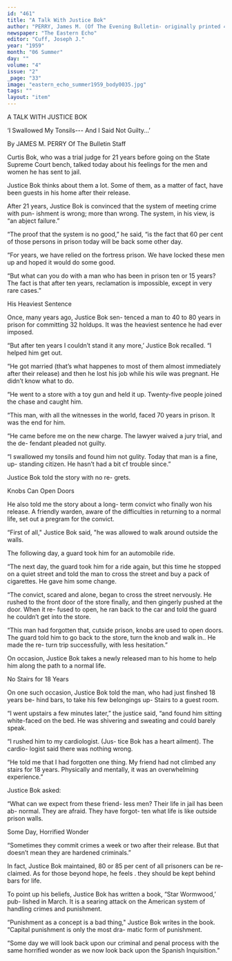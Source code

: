 ```yaml
---
id: "461"
title: "A Talk With Justice Bok"
author: "PERRY, James M. (Of The Evening Bulletin- originally printed 4/7/59)"
newspaper: "The Eastern Echo"
editor: "Cuff, Joseph J."
year: "1959"
month: "06 Summer"
day: ""
volume: "4"
issue: "2"
_page: "33"
image: "eastern_echo_summer1959_body0035.jpg"
tags: ""
layout: "item"
---
```

A TALK WITH JUSTICE BOK

‘I Swallowed My Tonsils---
And I Said Not Guilty...’

By JAMES M. PERRY
Of The Bulletin Staff

Curtis Bok, who was a trial judge for 21
years before going on the State Supreme
Court bench, talked today about his feelings
for the men and women he has sent to jail.

Justice Bok thinks about them a lot.
Some of them, as a matter of fact, have
been guests in his home after their release.

After 21 years, Justice Bok is convinced
that the system of meeting crime with pun-
ishment is wrong; more than wrong. The
system, in his view, is “an abject failure.”

“The proof that the system is no good,”
he said, “is the fact that 60 per cent of
those persons in prison today will be back
some other day.

“For years, we have relied on the
fortress prison. We have locked these men
up and hoped it would do some good.

“But what can you do with a man who
has been in prison ten or 15 years? The
fact is that after ten years, reclamation is
impossible, except in very rare cases.”

His Heaviest Sentence

Once, many years ago, Justice Bok sen-
tenced a man to 40 to 80 years in prison
for committing 32 holdups. It was the
heaviest sentence he had ever imposed.

“But after ten years I couldn’t stand it
any more,’ Justice Bok recalled. “I helped
him get out.

“He got married (that’s what happenes
to most of them almost immediately after
their release) and then he lost his job while
his wile was pregnant. He didn’t know what
to do.

“He went to a store with a toy gun and
held it up. Twenty-five people joined the
chase and caught him.

“This man, with all the witnesses in the
world, faced 70 years in prison. It was the
end for him.

“He came before me on the new charge.
The lawyer waived a jury trial, and the de-
fendant pleaded not guilty.

“I swallowed my tonsils and found him
not gulity. Today that man is a fine, up-
standing citizen. He hasn’t had a bit cf
trouble since.”

Justice Bok told the story with no re-
grets.

Knobs Can Open Doors

He also told me the story about a long-
term convict who finally won his release.
A friendly warden, aware of the difficulties
in returning to a normal life, set out a
pregram for the convict.

“First of all," Justice Bok said, "he was
allowed to walk around outside the walls.

The following day, a guard took him for an
automobile ride.

“The next day, the guard took him for
a ride again, but this time he stopped on a
quiet street and told the man to cross the
street and buy a pack of cigarettes. He gave
him some change.

“The convict, scared and alone, began to
cross the street nervously. He rushed to the
front door of the store finally, and then
gingerly pushed at the door. When it re-
fused to open, he ran back to the car and
told the guard he couldn’t get into the store.

“This man had forgotten that, cutside
prison, knobs are used to open doors. The
guard told him to go back to the store,
turn the knob and walk in.. He made the re-
turn trip successfully, with less hesitation.”

On occasion, Justice Bok takes a newly
released man to his home to help him along
the path to a normal life.

No Stairs for 18 Years

On one such occasion, Justice Bok told
the man, who had just finshed 18 years be-
hind bars, to take his few belongings up-
Stairs to a guest room.

“I went upstairs a few minutes later,”
the justice said, “and found him sitting
white-faced on the bed. He was shivering
and sweating and could barely speak.

“I rushed him to my cardiologist. (Jus-
tice Bok has a heart ailment). The cardio-
logist said there was nothing wrong.

“He told me that I had forgotten one
thing. My friend had not climbed any stairs
for 18 years. Physically and mentally, it
was an overwhelming experience.”

Justice Bok asked:

“What can we expect from these friend-
less men? Their life in jail has been ab-
normal. They are afraid. They have forgot-
ten what life is like outside prison walls.

Some Day, Horrified Wonder

“Sometimes they commit crimes a week
or two after their release. But that doesn’t
mean they are hardened criminals.”

In fact, Justice Bok maintained, 80 or
85 per cent of all prisoners can be re-
claimed. As for those beyond hope, he feels .
they should be kept behind bars for life.

To point up his beliefs, Justice Bok has
written a book, “Star Wormwood,’ pub-
lished in March. It is a searing attack on
the American system of handling crimes and
punishment.

“Punishment as a concept is a bad
thing," Justice Bok writes in the book.
“Capital punishment is only the most dra-
matic form of punishment.

“Some day we will look back upon our
criminal and penal process with the same
horrified wonder as we now look back upon
the Spanish Inquisition.”
